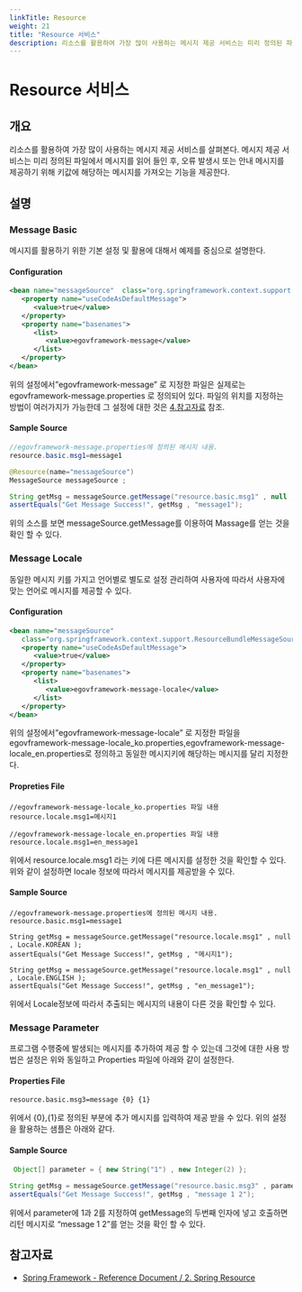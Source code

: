 ```yaml
---
linkTitle: Resource
weight: 21
title: "Resource 서비스"
description: 리소스를 활용하여 가장 많이 사용하는 메시지 제공 서비스는 미리 정의된 파일에서 키값에 해당하는 메시지를 읽어 오류나 안내 메시지를 제공하는 기능을 한다.
---
```

# Resource 서비스

## 개요

 리소스를 활용하여 가장 많이 사용하는 메시지 제공 서비스를 살펴본다. 메시지 제공 서비스는 미리 정의된 파일에서 메시지를 읽어 들인 후, 오류 발생시 또는 안내 메시지를 제공하기 위해 키값에 해당하는 메시지를 가져오는 기능을 제공한다.

## 설명

### Message Basic

 메시지를 활용하기 위한 기본 설정 및 활용에 대해서 예제를 중심으로 설명한다.

#### Configuration

```xml
<bean name="messageSource"  class="org.springframework.context.support.ResourceBundleMessageSource">
   <property name="useCodeAsDefaultMessage">
      <value>true</value>
   </property>
   <property name="basenames">
      <list>
         <value>egovframework-message</value>
      </list>
   </property>
</bean>
```

 위의 설정에서”egovframework-message” 로 지정한 파일은 실제로는 egovframework-message.properties 로 정의되어 있다. 파일의 위치를 지정하는 방법이 여러가지가 가능한데 그 설정에 대한 것은 [4.참고자료](#참고자료) 참조.

#### Sample Source

 ```java
 //egovframework-message.properties에 정의된 메시지 내용.
resource.basic.msg1=message1
 
@Resource(name="messageSource")
MessageSource messageSource ;
 
String getMsg = messageSource.getMessage("resource.basic.msg1" , null , Locale.getDefault() );
assertEquals("Get Message Success!", getMsg , "message1");
```

 위의 소스를 보면 messageSource.getMessage를 이용하여 Massage를 얻는 것을 확인 할 수 있다.

### Message Locale

 동일한 메시지 키를 가지고 언어별로 별도로 설정 관리하여 사용자에 따라서 사용자에 맞는 언어로 메시지를 제공할 수 있다.

#### Configuration

```xml
<bean name="messageSource" 
   class="org.springframework.context.support.ResourceBundleMessageSource">
   <property name="useCodeAsDefaultMessage">
      <value>true</value>
   </property>
   <property name="basenames">
      <list>
         <value>egovframework-message-locale</value>		
      </list>
   </property>
</bean>
```

 위의 설정에서”egovframework-message-locale” 로 지정한 파일을 egovframework-message-locale\_ko.properties,egovframework-message-locale\_en.properties로 정의하고 동일한 메시지키에 해당하는 메시지를 달리 지정한다.

#### Propreties File

 ```properties
//egovframework-message-locale_ko.properties 파일 내용
resource.locale.msg1=메시지1
 
//egovframework-message-locale_en.properties 파일 내용
resource.locale.msg1=en_message1
```

 위에서 resource.locale.msg1 라는 키에 다른 메시지를 설정한 것을 확인할 수 있다. 위와 같이 설정하면 locale 정보에 따라서 메시지를 제공받을 수 있다.

#### Sample Source

```properties
//egovframework-message.properties에 정의된 메시지 내용.
resource.basic.msg1=message1
 
String getMsg = messageSource.getMessage("resource.locale.msg1" , null , Locale.KOREAN );
assertEquals("Get Message Success!", getMsg , "메시지1");
 
String getMsg = messageSource.getMessage("resource.locale.msg1" , null , Locale.ENGLISH );
assertEquals("Get Message Success!", getMsg , "en_message1");
```

 위에서 Locale정보에 따라서 추출되는 메시지의 내용이 다른 것을 확인할 수 있다.

### Message Parameter

 프로그램 수행중에 발생되는 메시지를 추가하여 제공 할 수 있는데 그것에 대한 사용 방법은 설정은 위와 동일하고 Properties 파일에 아래와 같이 설정한다.

#### Properties File

```properties
resource.basic.msg3=message {0} {1}
```

 위에서 {0},{1}로 정의된 부분에 추가 메시지를 입력하여 제공 받을 수 있다. 위의 설정을 활용하는 샘플은 아래와 같다.

#### Sample Source

```java
 Object[] parameter = { new String("1") , new Integer(2) };
 
String getMsg = messageSource.getMessage("resource.basic.msg3" , parameter , Locale.getDefault() );
assertEquals("Get Message Success!", getMsg , "message 1 2");
```

 위에서 parameter에 1과 2를 지정하여 getMessage의 두번째 인자에 넣고 호출하면 리턴 메시지로 “message 1 2”를 얻는 것을 확인 할 수 있다.

## 참고자료

- [Spring Framework - Reference Document / 2. Spring Resource](https://docs.spring.io/spring-framework/docs/5.3.27/reference/html/core.html#resources)